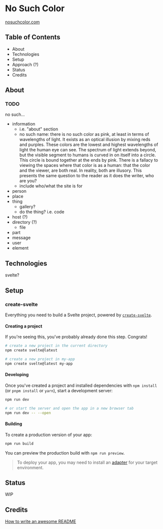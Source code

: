 # No Such Color

[nosuchcolor.com](https://nosuchcolor.com)

## Table of Contents

- About
- Technologies
- Setup
- Approach (?)
- Status
- Credits

## About

### TODO

no such...

- information
  - i.e. "about" section
  - no such name: there is no such color as pink, at least in terms of wavelengths of light. It exists as an optical illusion by mixing reds and purples. These colors are the lowest and highest wavelengths of light the human eye can see. The spectrum of light extends beyond, but the visible segment to humans is curved in on itself into a circle. This circle is bound together at the ends by pink. There is a fallacy to viewing the spaces where that color is as a human: that the color and the viewer, are both real. In reality, both are illusory. This presents the same question to the reader as it does the writer, who are you?
  - include who/what the site is for
- person
- place
- thing
  - gallery?
  - do the thing? i.e. code
- host (?)
- directory (?)
  - file
- part
- message
- user
- element

## Technologies

svelte?

## Setup

### create-svelte

Everything you need to build a Svelte project, powered by [`create-svelte`](https://github.com/sveltejs/kit/tree/master/packages/create-svelte).

#### Creating a project

If you're seeing this, you've probably already done this step. Congrats!

```bash
# create a new project in the current directory
npm create svelte@latest

# create a new project in my-app
npm create svelte@latest my-app
```

#### Developing

Once you've created a project and installed dependencies with `npm install` (or `pnpm install` or `yarn`), start a development server:

```bash
npm run dev

# or start the server and open the app in a new browser tab
npm run dev -- --open
```

#### Building

To create a production version of your app:

```bash
npm run build
```

You can preview the production build with `npm run preview`.

> To deploy your app, you may need to install an [adapter](https://kit.svelte.dev/docs/adapters) for your target environment.

## Status

WIP

## Credits

[How to write an awesome README](https://victorbruce82.medium.com/writing-an-awesome-readme-for-your-side-projects-fabd20f96db0)
